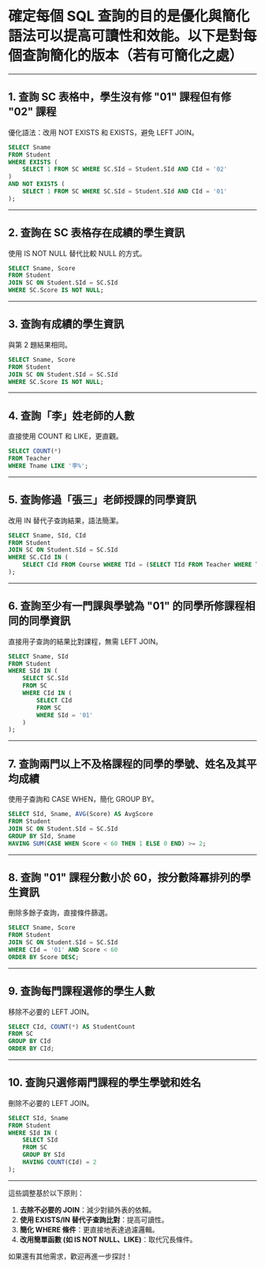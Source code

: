 # 確定每個 SQL 查詢的目的是優化與簡化語法可以提高可讀性和效能。以下是對每個查詢簡化的版本（若有可簡化之處）

---

## 1. 查詢 SC 表格中，學生沒有修 "01" 課程但有修 "02" 課程

優化語法：改用 NOT EXISTS 和 EXISTS，避免 LEFT JOIN。

```sql
SELECT Sname 
FROM Student 
WHERE EXISTS (
    SELECT 1 FROM SC WHERE SC.SId = Student.SId AND CId = '02'
)
AND NOT EXISTS (
    SELECT 1 FROM SC WHERE SC.SId = Student.SId AND CId = '01'
);
```

---

## 2. 查詢在 SC 表格存在成績的學生資訊

使用 IS NOT NULL 替代比較 NULL 的方式。

```sql
SELECT Sname, Score 
FROM Student 
JOIN SC ON Student.SId = SC.SId 
WHERE SC.Score IS NOT NULL;
```

---

## 3. 查詢有成績的學生資訊

與第 2 題結果相同。

```sql
SELECT Sname, Score 
FROM Student 
JOIN SC ON Student.SId = SC.SId 
WHERE SC.Score IS NOT NULL;
```

---

## 4. 查詢「李」姓老師的人數

直接使用 COUNT 和 LIKE，更直觀。

```sql
SELECT COUNT(*) 
FROM Teacher 
WHERE Tname LIKE '李%';
```

---

## 5. 查詢修過「張三」老師授課的同學資訊

改用 IN 替代子查詢結果，語法簡潔。

```sql
SELECT Sname, SId, CId 
FROM Student 
JOIN SC ON Student.SId = SC.SId 
WHERE SC.CId IN (
    SELECT CId FROM Course WHERE TId = (SELECT TId FROM Teacher WHERE Tname = '張三')
);
```

---

## 6. 查詢至少有一門課與學號為 "01" 的同學所修課程相同的同學資訊

直接用子查詢的結果比對課程，無需 LEFT JOIN。

```sql
SELECT Sname, SId 
FROM Student 
WHERE SId IN (
    SELECT SC.SId 
    FROM SC 
    WHERE CId IN (
        SELECT CId 
        FROM SC 
        WHERE SId = '01'
    )
);
```

---

## 7. 查詢兩門以上不及格課程的同學的學號、姓名及其平均成績

使用子查詢和 CASE WHEN，簡化 GROUP BY。

```sql
SELECT SId, Sname, AVG(Score) AS AvgScore 
FROM Student 
JOIN SC ON Student.SId = SC.SId 
GROUP BY SId, Sname 
HAVING SUM(CASE WHEN Score < 60 THEN 1 ELSE 0 END) >= 2;
```

---

## 8. 查詢 "01" 課程分數小於 60，按分數降冪排列的學生資訊

刪除多餘子查詢，直接條件篩選。

```sql
SELECT Sname, Score 
FROM Student 
JOIN SC ON Student.SId = SC.SId 
WHERE CId = '01' AND Score < 60 
ORDER BY Score DESC;
```

---

## 9. 查詢每門課程選修的學生人數

移除不必要的 LEFT JOIN。

```sql
SELECT CId, COUNT(*) AS StudentCount 
FROM SC 
GROUP BY CId 
ORDER BY CId;
```

---

## 10. 查詢只選修兩門課程的學生學號和姓名

刪除不必要的 LEFT JOIN。

```sql
SELECT SId, Sname 
FROM Student 
WHERE SId IN (
    SELECT SId 
    FROM SC 
    GROUP BY SId 
    HAVING COUNT(CId) = 2
);
```

---

這些調整基於以下原則：

1. **去除不必要的 JOIN**：減少對額外表的依賴。
2. **使用 EXISTS/IN 替代子查詢比對**：提高可讀性。
3. **簡化 WHERE 條件**：更直接地表達過濾邏輯。
4. **改用簡單函數 (如 IS NOT NULL、LIKE)**：取代冗長條件。

如果還有其他需求，歡迎再進一步探討！
